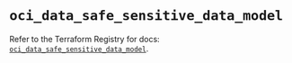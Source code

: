# `oci_data_safe_sensitive_data_model`

Refer to the Terraform Registry for docs: [`oci_data_safe_sensitive_data_model`](https://registry.terraform.io/providers/hashicorp/oci/7.19.0/docs/resources/data_safe_sensitive_data_model).
